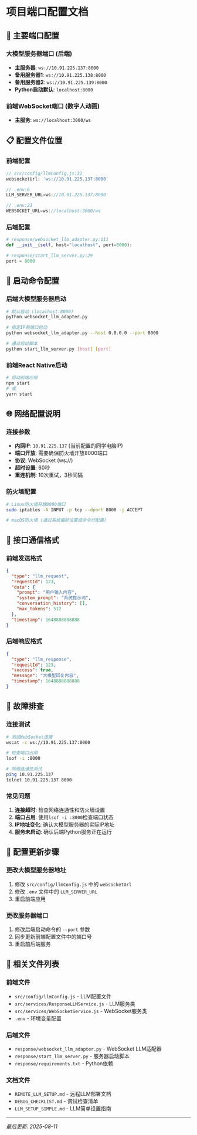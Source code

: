 # 项目端口配置文档

## 🔌 主要端口配置

### 大模型服务器端口 (后端)
- **主服务器**: `ws://10.91.225.137:8000`
- **备用服务器1**: `ws://10.91.225.138:8000` 
- **备用服务器2**: `ws://10.91.225.139:8000`
- **Python启动默认**: `localhost:8000`

### 前端WebSocket端口 (数字人动画)
- **主服务**: `ws://localhost:3000/ws`

## 📋 配置文件位置

### 前端配置
```javascript
// src/config/llmConfig.js:32
websocketUrl: 'ws://10.91.225.137:8000'

// .env:6
LLM_SERVER_URL=ws://10.91.225.137:8000

// .env:21
WEBSOCKET_URL=ws://localhost:3000/ws
```

### 后端配置
```python
# response/websocket_llm_adapter.py:111
def __init__(self, host="localhost", port=8000):

# response/start_llm_server.py:29
port = 8000
```

## 🚀 启动命令配置

### 后端大模型服务器启动
```bash
# 默认启动 (localhost:8000)
python websocket_llm_adapter.py

# 指定IP和端口启动
python websocket_llm_adapter.py --host 0.0.0.0 --port 8000

# 通过启动脚本
python start_llm_server.py [host] [port]
```

### 前端React Native启动
```bash
# 启动前端应用
npm start
# 或
yarn start
```

## 🌐 网络配置说明

### 连接参数
- **内网IP**: `10.91.225.137` (当前配置的同学电脑IP)
- **端口开放**: 需要确保防火墙开放8000端口
- **协议**: WebSocket (ws://)
- **超时设置**: 60秒
- **重连机制**: 10次重试，3秒间隔

### 防火墙配置
```bash
# Linux防火墙开放8000端口
sudo iptables -A INPUT -p tcp --dport 8000 -j ACCEPT

# macOS防火墙 (通过系统偏好设置或命令行配置)
```

## 📡 接口通信格式

### 前端发送格式
```json
{
  "type": "llm_request",
  "requestId": 123,
  "data": {
    "prompt": "用户输入内容",
    "system_prompt": "系统提示词",
    "conversation_history": [],
    "max_tokens": 512
  },
  "timestamp": 1648888888888
}
```

### 后端响应格式
```json
{
  "type": "llm_response",
  "requestId": 123,
  "success": true,
  "message": "大模型回复内容",
  "timestamp": 1648888888888
}
```

## 🔧 故障排查

### 连接测试
```bash
# 测试WebSocket连接
wscat -c ws://10.91.225.137:8000

# 检查端口占用
lsof -i :8000

# 网络连通性测试
ping 10.91.225.137
telnet 10.91.225.137 8000
```

### 常见问题
1. **连接超时**: 检查网络连通性和防火墙设置
2. **端口占用**: 使用`lsof -i :8000`检查端口状态
3. **IP地址变化**: 确认大模型服务器的实际IP地址
4. **服务未启动**: 确认后端Python服务正在运行

## 📝 配置更新步骤

### 更改大模型服务器地址
1. 修改 `src/config/llmConfig.js` 中的 `websocketUrl`
2. 修改 `.env` 文件中的 `LLM_SERVER_URL`
3. 重启前端应用

### 更改服务器端口
1. 修改后端启动命令的 `--port` 参数
2. 同步更新前端配置文件中的端口号
3. 重启前后端服务

## 📄 相关文件列表

### 前端文件
- `src/config/llmConfig.js` - LLM配置文件
- `src/services/ResponseLLMService.js` - LLM服务类
- `src/services/WebSocketService.js` - WebSocket服务类
- `.env` - 环境变量配置

### 后端文件
- `response/websocket_llm_adapter.py` - WebSocket LLM适配器
- `response/start_llm_server.py` - 服务器启动脚本
- `response/requirements.txt` - Python依赖

### 文档文件
- `REMOTE_LLM_SETUP.md` - 远程LLM部署文档
- `DEBUG_CHECKLIST.md` - 调试检查清单
- `LLM_SETUP_SIMPLE.md` - LLM简单设置指南

---
*最后更新: 2025-08-11*